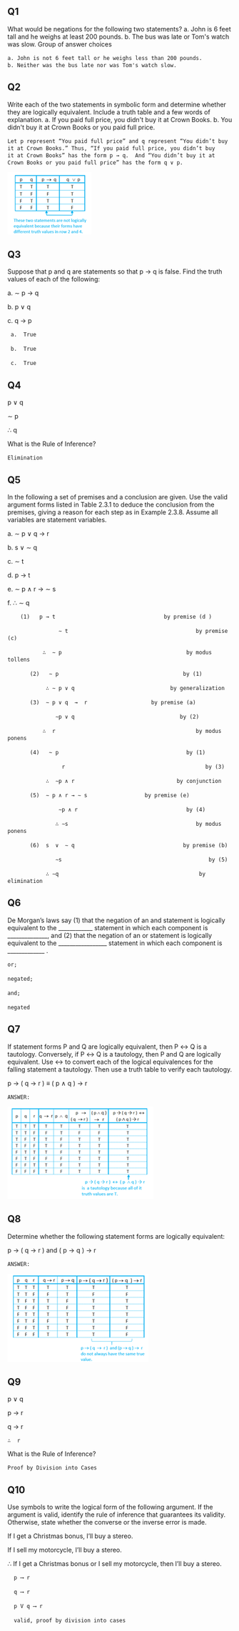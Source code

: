 ## Q1 
What would be negations for the following two statements?
a. John is 6 feet tall and he weighs at least 200 pounds. 
b. The bus was late or Tom's watch was slow. Group of answer choices 
 
    a. John is not 6 feet tall or he weighs less than 200 pounds.
    b. Neither was the bus late nor was Tom's watch slow.


## Q2 
Write each of the two statements in symbolic form and determine whether they are logically equivalent. 
Include a truth table and a few words of explanation. 
a. If you paid full price, you didn't buy it at Crown Books. 
b. You didn't buy it at Crown Books or you paid full price.


    Let p represent “You paid full price” and q represent “You didn’t buy it at Crown Books.” Thus, “If you paid full price, you didn’t buy
    it at Crown Books” has the form p → q.  And “You didn’t buy it at Crown Books or you paid full price” has the form q ∨ p.
![](https://github.com/JeffreybVilla/ComputerScienceBSPATH/blob/main/CISP%20440%20Discrete%20Structures/images/2_2_pq_truth_2T1.png)


## Q3
Suppose that p and q are statements so that p → q is false. Find the truth values of each of the following:

   a.  ∼ p  →  q

   b.  p ∨ q

   c.  q → p

     a.  True

     b.  True

     c.  True


## Q4
p   ∨   q

∼ p

∴  q

What is the Rule of Inference?

    Elimination


## Q5
In the following a set of premises and a conclusion are given. Use the valid argument forms listed in Table 2.3.1 to deduce the conclusion from the premises, giving a reason for each step as in Example 2.3.8. Assume all variables are statement variables.

   a.  ∼ p ∨ q → r

   b.  s ∨ ∼ q

   c.   ∼ t

   d.  p → t

   e.  ∼ p  ∧  r → ∼ s

   f.  ∴  ∼ q
   
        (1)   p → t                                  by premise (d )

                    ∼ t                                        by premise (c)

               ∴  ∼ p                                       by modus tollens

           (2)   ∼ p                                       by (1) 

                ∴ ∼ p ∨ q                              by generalization   

           (3)  ∼ p ∨ q  →  r                    by premise (a)

                   ∼p ∨ q                                 by (2)

               ∴  r                                            by modus ponens 

           (4)   ~ p                                        by (1) 

                     r                                            by (3) 

                ∴  ∼p ∧ r                                by conjunction 

           (5)  ∼ p ∧ r → ∼ s                  by premise (e)  

                    ∼p ∧ r                                  by (4)

                   ∴ ∼s                                        by modus ponens 

           (6)  s  ∨  ∼ q                                  by premise (b) 

                   ∼s                                              by (5)    

                ∴ ∼q                                            by elimination


## Q6
De Morgan’s laws say (1) that the negation of an and statement is logically equivalent to the  ____________ statement in which each component is ______________, and (2) that the negation of an or statement is logically equivalent to the _________________ statement in which each component is _____________ .

  
    or;

    negated;

    and;

    negated
    
    
## Q7 
If statement forms P and Q are logically equivalent, then P ↔ Q is a tautology. Conversely, if P ↔ Q is a tautology, then P and Q are logically equivalent. Use ↔ to convert each of the logical equivalences for the falling statement a tautology. Then use a truth table to verify each tautology.

   p → ( q → r )  ≡  ( p ∧ q ) → r

    ANSWER:
![](https://github.com/JeffreybVilla/ComputerScienceBSPATH/blob/main/CISP%20440%20Discrete%20Structures/images/2_2_pqr_truth_T_2Eq3.png)


## Q8
Determine whether the following statement forms are logically equivalent:

p → ( q → r )   and   ( p → q ) → r

    ANSWER:
![](https://github.com/JeffreybVilla/ComputerScienceBSPATH/blob/main/CISP%20440%20Discrete%20Structures/images/2_2_pqr_truth_T_2Eq.png)


## Q9
   p  ∨  q

   p  →  r

   q  →  r

    ∴  r

What is the Rule of Inference?

    Proof by Division into Cases 


## Q10
Use symbols to write the logical form of the following argument. If the argument is valid, identify the rule of inference that guarantees its validity. Otherwise, state whether the converse or the inverse error is made.

   If I get a Christmas bonus, I’ll buy a stereo.

   If I sell my motorcycle, I’ll buy a stereo.

∴  If I get a Christmas bonus or I sell my motorcycle, then I’ll buy a stereo.

 
      p ⟶ r

      q ⟶ r

      p V q ⟶ r 

      valid, proof by division into cases

